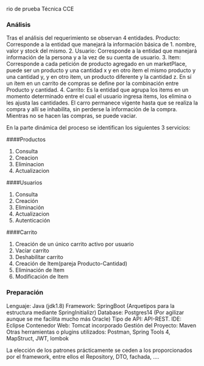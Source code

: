 rio de prueba Técnica CCE

### Análisis
Tras el análisis del requerimiento se observan 4 entidades.
Producto: Corresponde a la entidad que manejará la información básica de 1. nombre, valor y stock del mismo.
2. Usuario: Corresponde a la entidad que manejará información de la persona y a la vez de su cuenta de usuario.
3. Item: Corresponde a cada petición de producto agregado en un marketPlace, puede ser un producto y una cantidad x y en otro item el mismo producto y una cantidad y, y en otro item, un producto diferente y la cantidad z. En sí un ítem en un carrito de compras se define por la combinación entre Producto y cantidad.
4. Carrito: Es la entidad que agrupa los items en un momento determinado entre el cual el usuario ingresa items, los elimina o les ajusta las cantidades. El carro permanece vigente hasta que se realiza la compra y allí se inhabilita, sin perderse la información de la compra.  Mientras no se hacen las compras, se puede vaciar.

En la parte dinámica del proceso se identifican los siguientes 3 servicios:

####Productos 

1. Consulta
2. Creacion
3. Eliminacion
4. Actualizacion

####Usuarios
1. Consulta
2. Creación
3. Eliminación
4. Actualizacion
5. Autenticación

####Carrito
1. Creación de un único carrito activo por usuario
2. Vacíar carrito
3. Deshabilitar carrito
4. Creación de Item(pareja Producto-Cantidad)
5. Eliminación de Item
6. Modificación de Item


### Preparación

Lenguaje: Java (jdk1.8)
Framework: SpringBoot (Arquetipos para la estructura mediante SpringInitializr)
Database: Postgres14 (Por agilizar aunque se me facilita mucho más Oracle)
Tipo de API: API-REST.
IDE: Eclipse
Contenedor Web: Tomcat incorporado
Gestión del Proyecto: Maven
Otras herramientas o plugins utilizados: Postman, Spring Tools 4, MapStruct, JWT, lombok

La elección de los patrones prácticamente se ceden a los proporcionados por el framework, entre ellos el Repository, DTO, fachada, ....


